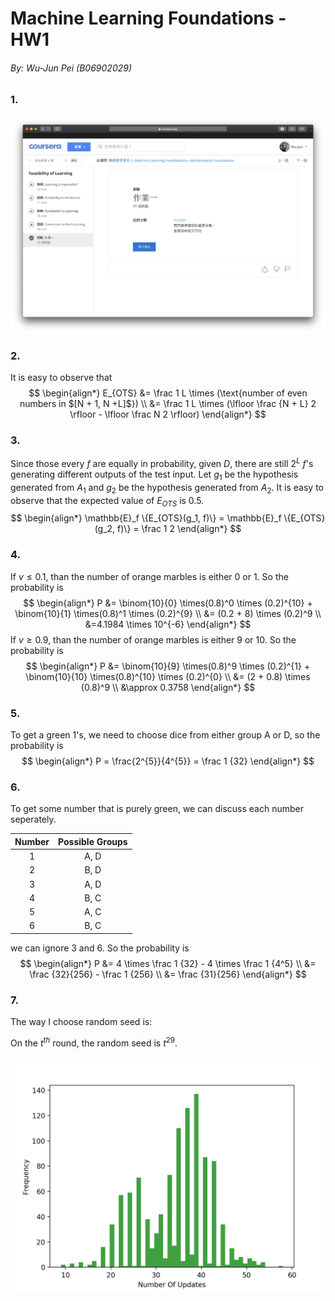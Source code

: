 # Machine Learning Foundations - HW1

###### By: Wu-Jun Pei (B06902029)

### 1.

![Result](Coursera_1.png)

### 2.

It is easy to observe that
$$
\begin{align*}
E_{OTS} &= \frac 1 L \times (\text{number of even numbers in $[N + 1, N +L]$}) \\
&= \frac 1 L \times (\lfloor \frac {N + L} 2 \rfloor - \lfloor \frac N 2 \rfloor)
\end{align*}
$$


### 3.

Since those every $f$ are equally in probability, given $D$, there are still $2^L$ $f$'s generating different outputs of the test input. Let $g_1$ be the hypothesis generated from $A_1$ and $g_2$ be the hypothesis generated from $A_2$. It is easy to observe that the expected value of $E_{OTS}$ is 0.5.
$$
\begin{align*}
\mathbb{E}_f \{E_{OTS}(g_1, f)\} = \mathbb{E}_f \{E_{OTS}(g_2, f)\} = \frac 1 2
\end{align*}
$$

### 4.

If $v \le 0.1$, than the number of orange marbles is either 0 or 1. So the probability is
$$
\begin{align*}
P &= \binom{10}{0} \times(0.8)^0 \times (0.2)^{10} + \binom{10}{1} \times(0.8)^1 \times (0.2)^{9} \\
&= (0.2 + 8) \times (0.2)^9 \\
&=4.1984 \times 10^{-6}
\end{align*}
$$
If $v \ge 0.9$, than the number of orange marbles is either 9 or 10. So the probability is
$$
\begin{align*}
P &= \binom{10}{9} \times(0.8)^9 \times (0.2)^{1} + \binom{10}{10} \times(0.8)^{10} \times (0.2)^{0} \\
&= (2 + 0.8) \times (0.8)^9 \\
&\approx 0.3758
\end{align*}
$$

### 5.

To get a green 1's, we need to choose dice from either group A or D, so the probability is
$$
\begin{align*}
P = \frac{2^{5}}{4^{5}} = \frac 1 {32}
\end{align*}
$$

### 6.

To get some number that is purely green, we can discuss each number seperately.

| Number | Possible Groups |
| :----: | :-------------: |
|   1    |      A, D       |
|   2    |      B, D       |
|   3    |      A, D       |
|   4    |      B, C       |
|   5    |      A, C       |
|   6    |      B, C       |

we can ignore 3 and 6. So the probability is
$$
\begin{align*}
P &= 4 \times \frac 1 {32} - 4 \times \frac 1 {4^5} \\
&= \frac {32}{256} - \frac 1 {256} \\
&= \frac {31}{256}
\end{align*}
$$

### 7.

The way I choose random seed is:

On the $t^{th}$ round, the random seed is $t^{29}$.

![Result](result_t**29.png)

